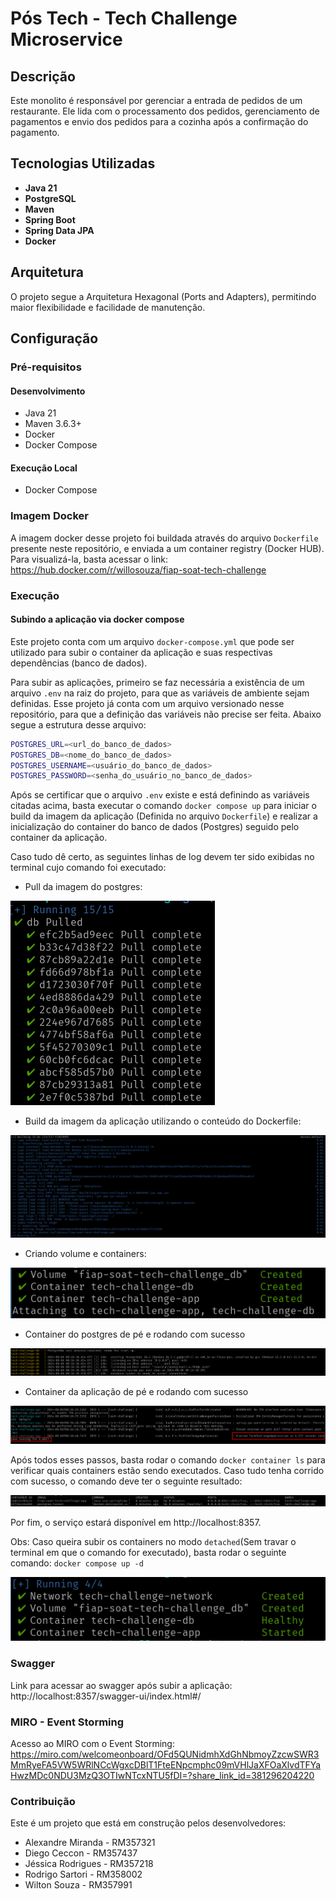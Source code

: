 # Pós Tech - Tech Challenge Microservice

## Descrição

Este monolito é responsável por gerenciar a entrada de pedidos de um restaurante. Ele lida com o processamento dos
pedidos, gerenciamento de pagamentos e envio dos pedidos para a cozinha após a confirmação do pagamento.

## Tecnologias Utilizadas

- **Java 21**
- **PostgreSQL**
- **Maven**
- **Spring Boot**
- **Spring Data JPA**
- **Docker**

## Arquitetura

O projeto segue a Arquitetura Hexagonal (Ports and Adapters), permitindo maior flexibilidade e facilidade de manutenção.

## Configuração

### Pré-requisitos

#### Desenvolvimento

- Java 21
- Maven 3.6.3+
- Docker
- Docker Compose

#### Execução Local

- Docker Compose

### Imagem Docker

A imagem docker desse projeto foi buildada através do arquivo `Dockerfile` presente neste repositório, e enviada a um
container registry (Docker HUB). Para visualizá-la, basta acessar o
link: https://hub.docker.com/r/willosouza/fiap-soat-tech-challenge

### Execução

#### Subindo a aplicação via docker compose

Este projeto conta com um arquivo `docker-compose.yml` que pode ser utilizado para subir o container da aplicação e suas
respectivas dependências (banco de dados).

Para subir as aplicações, primeiro se faz necessária a existência de um arquivo `.env` na raiz do projeto, para que as
variáveis de ambiente sejam definidas. Esse projeto já conta com um arquivo versionado nesse repositório, para que a
definição das variáveis não precise ser feita. Abaixo segue a estrutura desse arquivo:

```sh
POSTGRES_URL=<url_do_banco_de_dados>
POSTGRES_DB=<nome_do_banco_de_dados>
POSTGRES_USERNAME=<usuário_do_banco_de_dados>
POSTGRES_PASSWORD=<senha_do_usuário_no_banco_de_dados>
```

Após se certificar que o arquivo `.env` existe e está definindo as variáveis citadas acima, basta executar o
comando `docker compose up` para iniciar o build da imagem da aplicação (Definida no arquivo `Dockerfile`) e realizar a
inicialização do container do banco de dados (Postgres) seguido pelo container da aplicação.

Caso tudo dê certo, as seguintes linhas de log devem ter sido exibidas no terminal cujo comando foi executado:

- Pull da imagem do postgres:

![Pull da imagem do Postgres](./assets/pull_postgress_image.png)

- Build da imagem da aplicação utilizando o conteúdo do Dockerfile:

![Build da aplicação via Dockerfile](./assets/build_app_docker_image.png)

- Criando volume e containers:

![Criando volumes e containers](./assets/creating_volume_and_containers.png)

- Container do postgres de pé e rodando com sucesso

![Container do postgres de pé](./assets/postgress_container_up.png)

- Container da aplicação de pé e rodando com sucesso

![Container da aplicação de pé](./assets/application_started.png)

Após todos esses passos, basta rodar o comando `docker container ls` para verificar quais containers estão sendo
executados. Caso tudo tenha corrido com sucesso, o comando deve ter o seguinte resultado:

![Listagem de containers em execução](./assets/docker_container_ls.png)

Por fim, o serviço estará disponível em http://localhost:8357.

Obs: Caso queira subir os containers no modo `detached`(Sem travar o terminal em que o comando for executado), basta
rodar o seguinte comando: `docker compose up -d`

![Docker compose detached mode](./assets/compose_detached_mode.png)

### Swagger

Link para acessar ao swagger após subir a aplicação:
http://localhost:8357/swagger-ui/index.html#/

### MIRO - Event Storming

Acesso ao MIRO com o Event Storming:
https://miro.com/welcomeonboard/OFd5QUNidmhXdGhNbmoyZzcwSWR3MmRyeFA5VW5WRlNCcWgxcDBlT1FteENpcmphc09mVHlJaXFOaXlvdTFYaHwzMDc0NDU3MzQ3OTIwNTcxNTU5fDI=?share_link_id=381296204220

### Contribuição

Este é um projeto que está em construção pelos desenvolvedores:

- Alexandre Miranda - RM357321
- Diego Ceccon - RM357437
- Jéssica Rodrigues - RM357218
- Rodrigo Sartori - RM358002
- Wilton Souza - RM357991